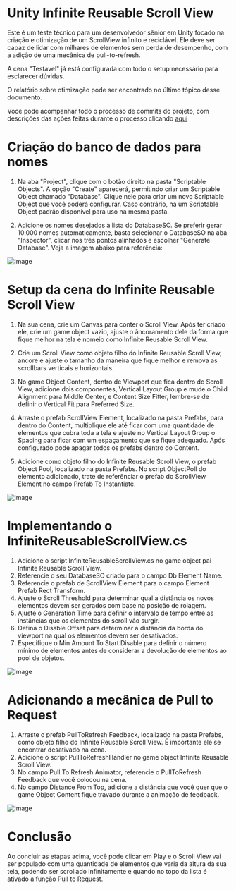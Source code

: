 # Unity Infinite Reusable Scroll View
Este é um teste técnico para um desenvolvedor sênior em Unity focado na criação e otimização de um ScrollView infinito e reciclável. Ele deve ser capaz de lidar com milhares de elementos sem perda de desempenho, com a adição de uma mecânica de pull-to-refresh.

A cena "Testavel" já está configurada com todo o setup necessário para esclarecer dúvidas. 

O relatório sobre otimização pode ser encontrado no último tópico desse documento.

Você pode acompanhar todo o processo de commits do projeto, com descrições das ações feitas durante o processo clicando [aqui](https://github.com/MarceloAlves8799/Unity-Infinite-Reusable-Scroll-View/commits?author=MarceloAlves8799)

# Criação do banco de dados para nomes
1. Na aba "Project", clique com o botão direito na pasta "Scriptable Objects". A opção "Create" aparecerá, permitindo criar um Scriptable Object chamado "Database". Clique nele para criar um novo Scriptable Object que você poderá configurar. Caso contrário, há um Scriptable Object padrão disponível para uso na mesma pasta.
 
2. Adicione os nomes desejados à lista do DatabaseSO. Se preferir gerar 10.000 nomes automaticamente, basta selecionar o DatabaseSO na aba "Inspector", clicar nos três pontos alinhados e escolher "Generate Database". Veja a imagem abaixo para referência:

![image](https://github.com/MarceloAlves8799/Unity-Infinite-Reusable-Scroll-View/assets/48249122/10618557-4163-406d-81f1-fcd80404ad15)


# Setup da cena do Infinite Reusable Scroll View
1. Na sua cena, crie um Canvas para conter o Scroll View. Após ter criado ele, crie um game object vazio, ajuste o âncoramento dele da forma que fique melhor na tela e nomeio como Infinite Reusable Scroll View.

2. Crie um Scroll View como objeto filho do Infinite Reusable Scroll View, ancore e ajuste o tamanho da maneira que fique melhor e remova as scrollbars verticais e horizontais.

3. No game Object Content, dentro de Viewport que fica dentro do Scroll View, adicione dois componentes, Vertical Layout Group e mude o Child Alignment para Middle Center, e Content Size Fitter, lembre-se de definir o Vertical Fit para Preferred Size.

4. Arraste o prefab ScrollView Element, localizado na pasta Prefabs, para dentro do Content, multiplique ele até ficar com uma quantidade de elementos que cubra toda a tela e ajuste no Vertical Layout Group o Spacing para ficar com um espaçamento que se fique adequado. Após configurado pode apagar todos os prefabs dentro do Content.

5. Adicione como objeto filho do Infinite Reusable Scroll View, o prefab Object Pool, localizado na pasta Prefabs. No script ObjectPoll do elemento adicionado, trate de referênciar o prefab do ScrollView Element no campo Prefab To Instantiate.

![image](https://github.com/MarceloAlves8799/Unity-Infinite-Reusable-Scroll-View/assets/48249122/ded51fd3-e430-4fdc-baf7-22c5ab69aa48)

# Implementando o InfiniteReusableScrollView.cs
1. Adicione o script InfiniteReusableScrollView.cs no game object pai Infinite Reusable Scroll View.
2. Referencie o seu DatabaseSO criado para o campo Db Element Name.
3. Referencie o prefab de ScrollView Element para o campo Element Prefab Rect Transform.
4. Ajuste o Scroll Threshold para determinar qual a distância os novos elementos devem ser gerados com base na posição de rolagem.
5. Ajuste o Generation Time para definir o intervalo de tempo entre as instâncias que os elementos do scroll vão surgir.
6. Defina o Disable Offset para determinar a distância da borda do viewport na qual os elementos devem ser desativados.
7. Especifique o Min Amount To Start Disable para definir o número mínimo de elementos antes de considerar a devolução de elementos ao pool de objetos.

![image](https://github.com/MarceloAlves8799/Unity-Infinite-Reusable-Scroll-View/assets/48249122/38bd58b6-1609-45dd-b2b7-fecd03625f55)

# Adicionando a mecânica de Pull to Request
1. Arraste o prefab PullToRefresh Feedback, localizado na pasta Prefabs, como objeto filho do Infinite Reusable Scroll View. É importante ele se encontrar desativado na cena.
2. Adicione o script PullToRefreshHandler no game object Infinite Reusable Scroll View.
3. No campo Pull To Refresh Animator, referencie o PullToRefresh Feedback que você colocou na cena.
4. No campo Distance From Top, adicione a distância que você quer que o game Object Content fique travado durante a animação de feedback.

![image](https://github.com/MarceloAlves8799/Unity-Infinite-Reusable-Scroll-View/assets/48249122/4e36d70c-1f1a-4b22-8ac5-102c76b217fe)


# Conclusão
Ao concluir as etapas acima, você pode clicar em Play e o Scroll View vai ser populado com uma quantidade de elementos que varia da altura da sua tela, podendo ser scrollado infinitamente e quando no topo da lista é ativado a função Pull to Request.

































